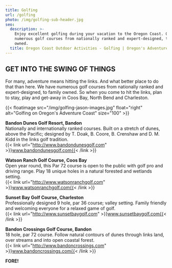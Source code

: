 ```yaml
---
title: Golfing
url: /golfing
photo: /img/golfing-sub-header.jpg
seo:
  description: >-
    Enjoy excellent golfing during your vacation to the Oregon Coast. Offering
    numerous golf courses from nationally ranked and expert-designed, to family
    owned.
  title: Oregon Coast Outdoor Activities - Golfing | Oregon's Adventure Coast
---
```

## GET INTO THE SWING OF THINGS

For many, adventure means hitting the links.  And what better place to do that than here.  We have numerous golf courses from nationally ranked and expert-designed, to family owned.  So when you come to hit the links, plan to stay, play and get-away in Coos Bay, North Bend and Charleston.

{{< floatimage src="/img/golfing-jason-images.jpg" float="right" alt="Golfing on Oregon's Adventure Coast" size="100" >}}

**Bandon Dunes Golf Resort, Bandon**\
Nationally and internationally ranked courses. Built on a stretch of dunes, above the Pacific; designed by T. Doak, B. Coore, B. Crenshaw and D. M. Kidd in the links golf tradition.\
{{< link url="http://www.bandondunesgolf.com" >}}www.bandondunesgolf.com{{< /link >}}

**Watson Ranch Golf Course, Coos Bay**\
Open year round, this Par 72 course is open to the public with golf pro and driving range. Play 18 unique holes in a natural forested and wetlands setting.\
{{< link url="http://www.watsonranchgolf.com" >}}www.watsonranchgolf.com{{< /link >}}

**Sunset Bay Golf Course, Charleston**\
Professionally designed 9 hole, par 36 course; valley setting. Family friendly and welcoming everyone for a relaxed game of golf.\
{{< link url="http://www.sunsetbaygolf.com" >}}www.sunsetbaygolf.com{{< /link >}}

**Bandon Crossings Golf Course, Bandon**\
18 hole, par 72 course. Follow natural contours of dunes through links land, over streams and into open coastal forest.\
{{< link url="http://www.bandoncrossings.com" >}}www.bandoncrossings.com{{< /link >}}

**FORE!**
